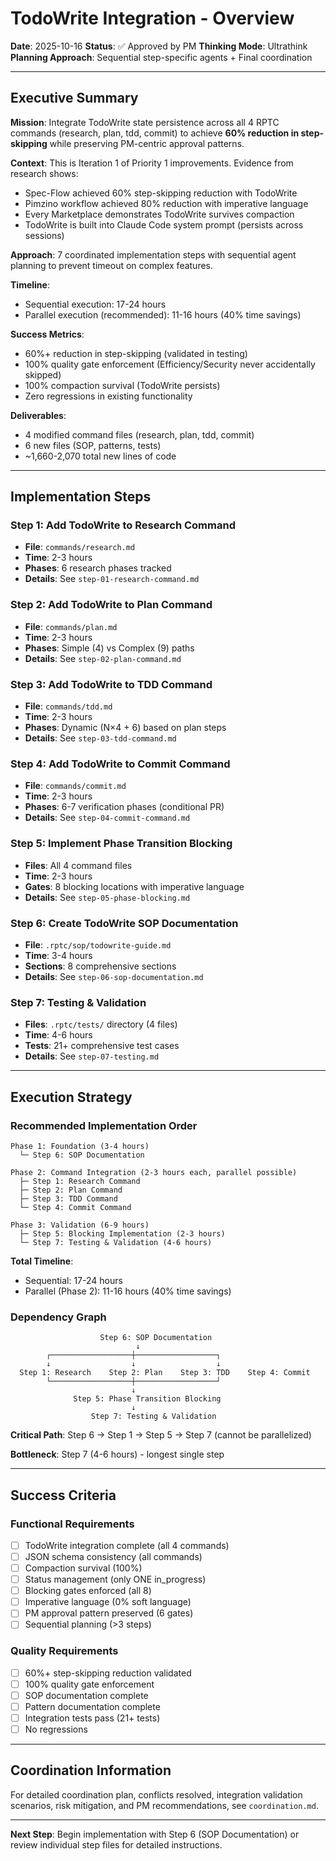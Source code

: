 # TodoWrite Integration - Overview

**Date**: 2025-10-16
**Status**: ✅ Approved by PM
**Thinking Mode**: Ultrathink
**Planning Approach**: Sequential step-specific agents + Final coordination

---

## Executive Summary

**Mission**: Integrate TodoWrite state persistence across all 4 RPTC commands (research, plan, tdd, commit) to achieve **60% reduction in step-skipping** while preserving PM-centric approval patterns.

**Context**: This is Iteration 1 of Priority 1 improvements. Evidence from research shows:
- Spec-Flow achieved 60% step-skipping reduction with TodoWrite
- Pimzino workflow achieved 80% reduction with imperative language
- Every Marketplace demonstrates TodoWrite survives compaction
- TodoWrite is built into Claude Code system prompt (persists across sessions)

**Approach**: 7 coordinated implementation steps with sequential agent planning to prevent timeout on complex features.

**Timeline**:
- Sequential execution: 17-24 hours
- Parallel execution (recommended): 11-16 hours (40% time savings)

**Success Metrics**:
- 60%+ reduction in step-skipping (validated in testing)
- 100% quality gate enforcement (Efficiency/Security never accidentally skipped)
- 100% compaction survival (TodoWrite persists)
- Zero regressions in existing functionality

**Deliverables**:
- 4 modified command files (research, plan, tdd, commit)
- 6 new files (SOP, patterns, tests)
- ~1,660-2,070 total new lines of code

---

## Implementation Steps

### Step 1: Add TodoWrite to Research Command
- **File**: `commands/research.md`
- **Time**: 2-3 hours
- **Phases**: 6 research phases tracked
- **Details**: See `step-01-research-command.md`

### Step 2: Add TodoWrite to Plan Command
- **File**: `commands/plan.md`
- **Time**: 2-3 hours
- **Phases**: Simple (4) vs Complex (9) paths
- **Details**: See `step-02-plan-command.md`

### Step 3: Add TodoWrite to TDD Command
- **File**: `commands/tdd.md`
- **Time**: 2-3 hours
- **Phases**: Dynamic (N×4 + 6) based on plan steps
- **Details**: See `step-03-tdd-command.md`

### Step 4: Add TodoWrite to Commit Command
- **File**: `commands/commit.md`
- **Time**: 2-3 hours
- **Phases**: 6-7 verification phases (conditional PR)
- **Details**: See `step-04-commit-command.md`

### Step 5: Implement Phase Transition Blocking
- **Files**: All 4 command files
- **Time**: 2-3 hours
- **Gates**: 8 blocking locations with imperative language
- **Details**: See `step-05-phase-blocking.md`

### Step 6: Create TodoWrite SOP Documentation
- **File**: `.rptc/sop/todowrite-guide.md`
- **Time**: 3-4 hours
- **Sections**: 8 comprehensive sections
- **Details**: See `step-06-sop-documentation.md`

### Step 7: Testing & Validation
- **Files**: `.rptc/tests/` directory (4 files)
- **Time**: 4-6 hours
- **Tests**: 21+ comprehensive test cases
- **Details**: See `step-07-testing.md`

---

## Execution Strategy

### Recommended Implementation Order

```
Phase 1: Foundation (3-4 hours)
  └─ Step 6: SOP Documentation

Phase 2: Command Integration (2-3 hours each, parallel possible)
  ├─ Step 1: Research Command
  ├─ Step 2: Plan Command
  ├─ Step 3: TDD Command
  └─ Step 4: Commit Command

Phase 3: Validation (6-9 hours)
  ├─ Step 5: Blocking Implementation (2-3 hours)
  └─ Step 7: Testing & Validation (4-6 hours)
```

**Total Timeline**:
- Sequential: 17-24 hours
- Parallel (Phase 2): 11-16 hours (40% time savings)

### Dependency Graph

```
                    Step 6: SOP Documentation
                            ↓
        ┌──────────────────┼──────────────────┐
        ↓                  ↓                  ↓
  Step 1: Research    Step 2: Plan    Step 3: TDD    Step 4: Commit
        └──────────────────┼──────────────────┘
                           ↓
              Step 5: Phase Transition Blocking
                           ↓
                  Step 7: Testing & Validation
```

**Critical Path**: Step 6 → Step 1 → Step 5 → Step 7 (cannot be parallelized)

**Bottleneck**: Step 7 (4-6 hours) - longest single step

---

## Success Criteria

### Functional Requirements
- [ ] TodoWrite integration complete (all 4 commands)
- [ ] JSON schema consistency (all commands)
- [ ] Compaction survival (100%)
- [ ] Status management (only ONE in_progress)
- [ ] Blocking gates enforced (all 8)
- [ ] Imperative language (0% soft language)
- [ ] PM approval pattern preserved (6 gates)
- [ ] Sequential planning (>3 steps)

### Quality Requirements
- [ ] 60%+ step-skipping reduction validated
- [ ] 100% quality gate enforcement
- [ ] SOP documentation complete
- [ ] Pattern documentation complete
- [ ] Integration tests pass (21+ tests)
- [ ] No regressions

---

## Coordination Information

For detailed coordination plan, conflicts resolved, integration validation scenarios, risk mitigation, and PM recommendations, see `coordination.md`.

---

**Next Step**: Begin implementation with Step 6 (SOP Documentation) or review individual step files for detailed instructions.
